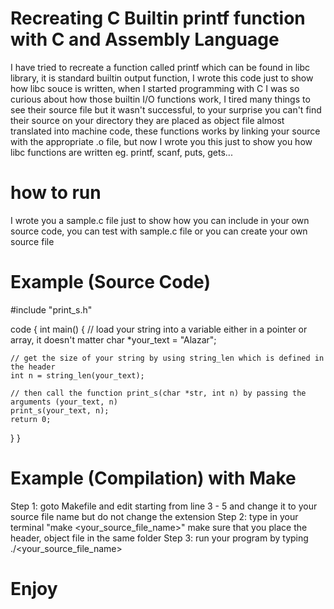 # Recreating C Builtin printf function with C and Assembly Language
I have tried to recreate a function called printf which can be found in libc library, it is standard builtin output function, I wrote this code just to show how libc souce is written, when I started programming with C I was so curious about how those builtin I/O functions work, I tired many things to see their source file but it wasn't successful, to your surprise you can't find their source on your directory they are placed as object file almost translated into machine code, these functions works by linking your source with the appropriate .o file, but now I wrote you this just to show you how libc functions are written eg. printf, scanf, puts, gets...

# how to run

I wrote you a sample.c file just to show how you can include in your own source code, you can test with sample.c file or you can create your own source file

# Example (Source Code)
#include "print_s.h"

code {
int main() {
    // load your string into a variable either in a pointer or array, it doesn't matter
    char *your_text = "Alazar";
   
    // get the size of your string by using string_len which is defined in the header
    int n = string_len(your_text);
   
    // then call the function print_s(char *str, int n) by passing the arguments (your_text, n)
    print_s(your_text, n);
    return 0;
}
}
# Example (Compilation) with Make

  Step 1: goto Makefile and edit starting from line 3 - 5 and change it to your source file name but do not change the extension
  Step 2: type in your terminal "make <your_source_file_name>" make sure that you place the header, object file in the same folder
  Step 3: run your program by typing ./<your_source_file_name>
  
# Enjoy
